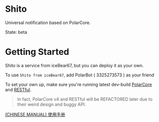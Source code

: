 # Shito

Universal notification based on PolarCore.

State: beta

# Getting Started

Shito is a service from iceBear67, but you can deploy it as your own.

To use `Shito from iceBear67`, add PolarBot ( 3325273573 ) as your friend

To set your own up, make sure you're running latest dev-build [PolarCore](https://github.com/saltedfishclub/PolarCore)
and [RESTful](https://github.com/project-polar/RESTful).
> In fact, PolarCore v4 and RESTful will be REFACTORED later due to their weird design and buggy API.

[(CHINESE MANUAL) 使用手册](./docs/Starting_CN.md)